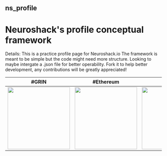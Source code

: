 ## ns_profile
# Neuroshack's profile conceptual framework
Details:
This is a practice profile page for Neuroshack.io The framework is meant to be simple
but the code might need more structure. Looking to maybe intergate a .json file for better operability.
Fork it to help better development, any contributions will be greatly appreciated!

| #GRIN | #Ethereum |  #BitCoin |
| --- |  --- | --- |
| <a> <img width ='200px'   src ='https://raw.githubusercontent.com/dtrieb123/neuroshack/main/grin.png'>  | <a> <img width ='200px'   src ='https://raw.githubusercontent.com/dtrieb123/neuroshack/main/ETH.png'>  | <a> <img width ='200px'   src ='https://raw.githubusercontent.com/dtrieb123/neuroshack/main/qrbtc.png'>  | 
